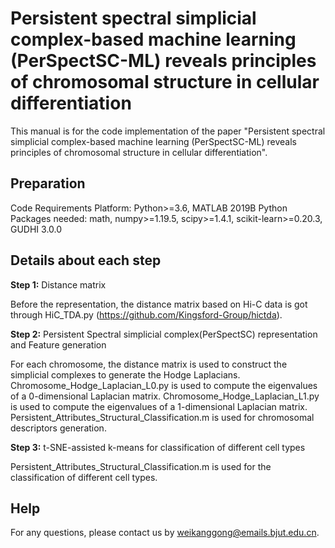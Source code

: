# **Persistent spectral simplicial complex-based machine learning (PerSpectSC-ML) reveals principles of chromosomal structure in cellular differentiation**
This manual is for the code implementation of the paper "Persistent spectral simplicial complex-based machine learning (PerSpectSC-ML) reveals principles of chromosomal structure in cellular differentiation".

## Preparation
Code Requirements
Platform: Python>=3.6, MATLAB 2019B
Python Packages needed: math, numpy>=1.19.5, scipy>=1.4.1, scikit-learn>=0.20.3, GUDHI 3.0.0

## Details about each step

**Step 1:** Distance matrix

Before the representation, the distance matrix based on Hi-C data is got through HiC_TDA.py (https://github.com/Kingsford-Group/hictda).

**Step 2:** Persistent Spectral simplicial complex(PerSpectSC) representation and Feature generation

For each chromosome, the distance matrix is used to construct the simplicial complexes to generate the Hodge Laplacians.
Chromosome_Hodge_Laplacian_L0.py is used to compute the eigenvalues of a 0-dimensional Laplacian matrix.
Chromosome_Hodge_Laplacian_L1.py is used to compute the eigenvalues of a 1-dimensional Laplacian matrix.
Persistent_Attributes_Structural_Classification.m is used for chromosomal descriptors generation.

**Step 3:** t-SNE-assisted k-means for classification of different cell types

Persistent_Attributes_Structural_Classification.m is used for the classification of different cell types.

## Help
For any questions, please contact us by weikanggong@emails.bjut.edu.cn.